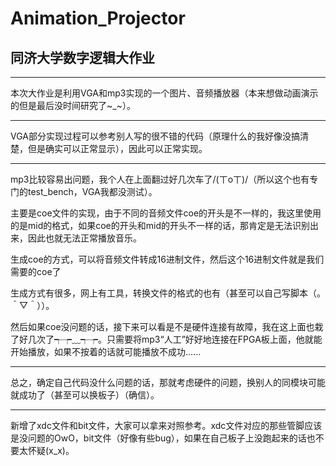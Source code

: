 # Animation_Projector
## 同济大学数字逻辑大作业
***
本次大作业是利用VGA和mp3实现的一个图片、音频播放器（本来想做动画演示的但是最后没时间研究了~_~）。
***
VGA部分实现过程可以参考别人写的很不错的代码（原理什么的我好像没搞清楚，但是确实可以正常显示），因此可以正常实现。
***
mp3比较容易出问题，我个人在上面翻过好几次车了/(ㄒoㄒ)/（所以这个也有专门的test_bench，VGA我都没测试）。

主要是coe文件的实现，由于不同的音频文件coe的开头是不一样的，我这里使用的是mid的格式，如果coe的开头和mid的开头不一样的话，那肯定是无法识别出来，因此也就无法正常播放音乐。

生成coe的方式，可以将音频文件转成16进制文件，然后这个16进制文件就是我们需要的coe了

生成方式有很多，网上有工具，转换文件的格式的也有（甚至可以自己写脚本（。＾▽＾））。

然后如果coe没问题的话，接下来可以看是不是硬件连接有故障，我在这上面也栽了好几次了┭┮﹏┭┮。只需要将mp3“人工”好好地连接在FPGA板上面，他就能开始播放，如果不按着的话就可能播放不成功......
***
总之，确定自己代码没什么问题的话，那就考虑硬件的问题，换别人的同模块可能就成功了（甚至可以换板子）（确信）。
***
新增了xdc文件和bit文件，大家可以拿来对照参考。xdc文件对应的那些管脚应该是没问题的OwO，bit文件（好像有些bug），如果在自己板子上没跑起来的话也不要太怀疑(x_x)。